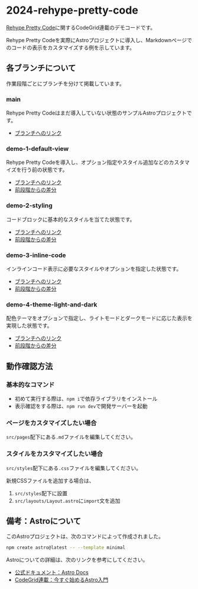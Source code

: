 # 2024-rehype-pretty-code

[Rehype Pretty Code](https://github.com/rehype-pretty/rehype-pretty-code)に関するCodeGrid連載のデモコードです。

Rehype Pretty Codeを実際にAstroプロジェクトに導入し、Markdownページでのコードの表示をカスタマイズする例を示しています。

## 各ブランチについて

作業段階ごとにブランチを分けて掲載しています。

### main

Rehype Pretty Codeはまだ導入していない状態のサンプルAstroプロジェクトです。

- [ブランチへのリンク](https://github.com/codegrid/2024-rehype-pretty-code)

### demo-1-default-view

Rehype Pretty Codeを導入し、オプション指定やスタイル追加などのカスタマイズを行う前の状態です。

- [ブランチへのリンク](https://github.com/codegrid/2024-rehype-pretty-code/tree/demo-1-default-view)
- [前段階からの差分](https://github.com/codegrid/2024-rehype-pretty-code/compare/main...demo-1-default-view)

### demo-2-styling

コードブロックに基本的なスタイルを当てた状態です。

- [ブランチへのリンク](https://github.com/codegrid/2024-rehype-pretty-code/tree/demo-2-styling)
- [前段階からの差分](https://github.com/codegrid/2024-rehype-pretty-code/compare/demo-1-default-view...demo-2-styling)

### demo-3-inline-code

インラインコード表示に必要なスタイルやオプションを指定した状態です。

- [ブランチへのリンク](https://github.com/codegrid/2024-rehype-pretty-code/tree/demo-3-inline-code)
- [前段階からの差分](https://github.com/codegrid/2024-rehype-pretty-code/compare/demo-2-styling...demo-3-inline-code)

### demo-4-theme-light-and-dark

配色テーマをオプションで指定し、ライトモードとダークモードに応じた表示を実現した状態です。

- [ブランチへのリンク](https://github.com/codegrid/2024-rehype-pretty-code/tree/demo-4-theme-light-and-dark)
- [前段階からの差分](https://github.com/codegrid/2024-rehype-pretty-code/compare/demo-3-inline-code...demo-4-theme-light-and-dark)

## 動作確認方法

### 基本的なコマンド

- 初めて実行する際は、`npm i`で依存ライブラリをインストール
- 表示確認をする際は、`npm run dev`で開発サーバーを起動

### ページをカスタマイズしたい場合

`src/pages`配下にある`.md`ファイルを編集してください。

### スタイルをカスタマイズしたい場合

`src/styles`配下にある`.css`ファイルを編集してください。

新規CSSファイルを追加する場合は、

1. `src/styles`配下に設置
2. `src/layouts/Layout.astro`に`import`文を追加

## 備考：Astroについて

このAstroプロジェクトは、次のコマンドによって作成されました。

```sh
npm create astro@latest -- --template minimal
```

Astroについての詳細は、次のリンクを参考にしてください。

- [公式ドキュメント：Astro Docs](https://docs.astro.build/ja/getting-started/)
- [CodeGrid連載：今すぐ始めるAstro入門](https://www.codegrid.net/series/2022-astro/)
